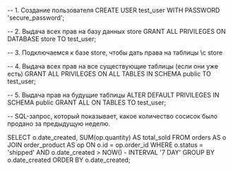 -- 1. Создание пользователя
СREATE USER test_user WITH PASSWORD 'secure_password';

-- 2. Выдача всех прав на базу данных store
GRANT ALL PRIVILEGES ON DATABASE store TO test_user;

-- 3. Подключаемся к базе store, чтобы дать права на таблицы
\c store

-- 4. Выдача всех прав на все существующие таблицы (если они уже есть)
GRANT ALL PRIVILEGES ON ALL TABLES IN SCHEMA public TO test_user;

-- 5. Выдача прав на будущие таблицы
ALTER DEFAULT PRIVILEGES IN SCHEMA public GRANT ALL ON TABLES TO test_user;


-- SQL-запрос, который показывает, какое количество сосисок было продано за предыдущую неделю.

SELECT
  o.date_created,
  SUM(op.quantity) AS total_sold
FROM
  orders AS o
JOIN
  order_product AS op ON o.id = op.order_id
WHERE
  o.status = 'shipped'
  AND o.date_created > NOW() - INTERVAL '7 DAY'
GROUP BY
  o.date_created
ORDER BY
  o.date_created;
